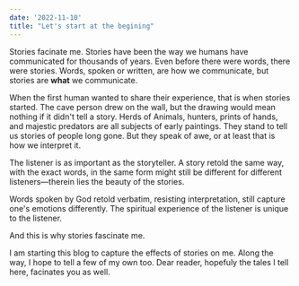 ```yaml
---
date: '2022-11-10'
title: "Let's start at the begining"
---
```


Stories facinate me. Stories have been the way we humans have communicated for thousands of years. Even before there were words, there were stories. Words, spoken or written, are how we communicate, but stories are **what** we communicate. 

When the first human wanted to share their experience, that is when stories started. The cave person drew on the wall, but the drawing would mean nothing if it didn't tell a story. Herds of Animals, hunters, prints of hands, and majestic predators are all subjects of early paintings. They stand to tell us stories of people long gone. But they speak of awe, or at least that is how we interpret it.

The listener is as important as the storyteller. A story retold the same way, with the exact words, in the same form might still be different for different listeners—therein lies the beauty of the stories. 

Words spoken by God retold verbatim, resisting interpretation, still capture one's emotions differently. The spiritual experience of the listener is unique to the listener.

And this is why stories fascinate me.

I am starting this blog to capture the effects of stories on me. Along the way, I hope to tell a few of my own too. Dear reader, hopefuly the tales I tell here, facinates you as well.